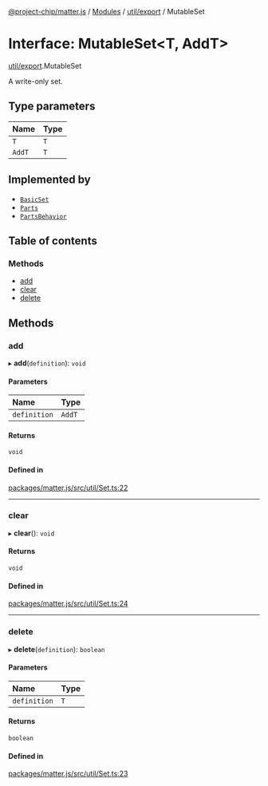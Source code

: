[@project-chip/matter.js](../README.md) / [Modules](../modules.md) / [util/export](../modules/util_export.md) / MutableSet

# Interface: MutableSet\<T, AddT\>

[util/export](../modules/util_export.md).MutableSet

A write-only set.

## Type parameters

| Name | Type |
| :------ | :------ |
| `T` | `T` |
| `AddT` | `T` |

## Implemented by

- [`BasicSet`](../classes/util_export.BasicSet.md)
- [`Parts`](../classes/node_export._internal_.Parts.md)
- [`PartsBehavior`](../classes/node_export._internal_.PartsBehavior.md)

## Table of contents

### Methods

- [add](util_export.MutableSet.md#add)
- [clear](util_export.MutableSet.md#clear)
- [delete](util_export.MutableSet.md#delete)

## Methods

### add

▸ **add**(`definition`): `void`

#### Parameters

| Name | Type |
| :------ | :------ |
| `definition` | `AddT` |

#### Returns

`void`

#### Defined in

[packages/matter.js/src/util/Set.ts:22](https://github.com/project-chip/matter.js/blob/558e12c94a201592c28c7bc0743705360b3e5ca6/packages/matter.js/src/util/Set.ts#L22)

___

### clear

▸ **clear**(): `void`

#### Returns

`void`

#### Defined in

[packages/matter.js/src/util/Set.ts:24](https://github.com/project-chip/matter.js/blob/558e12c94a201592c28c7bc0743705360b3e5ca6/packages/matter.js/src/util/Set.ts#L24)

___

### delete

▸ **delete**(`definition`): `boolean`

#### Parameters

| Name | Type |
| :------ | :------ |
| `definition` | `T` |

#### Returns

`boolean`

#### Defined in

[packages/matter.js/src/util/Set.ts:23](https://github.com/project-chip/matter.js/blob/558e12c94a201592c28c7bc0743705360b3e5ca6/packages/matter.js/src/util/Set.ts#L23)

